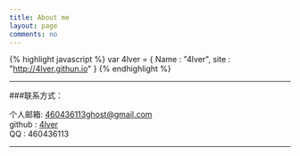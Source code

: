 ```yaml
---
title: About me
layout: page
comments: no
---
```


{% highlight javascript %}
  var 4lver = {
    Name : "4lver",
    site : "http://4lver.githun.io"
  }
{% endhighlight %}

----

###联系方式：        

个人邮箱: [460436113ghost@gmail.com](mailto:460436113ghost@gmail.com)     
github : [4lver](https://github.com/4lver)     
QQ : 460436113     

----


